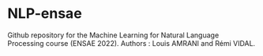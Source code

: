 # NLP-ensae
Github repository for the Machine Learning for Natural Language Processing course (ENSAE 2022).
Authors : Louis AMRANI and Rémi VIDAL.
